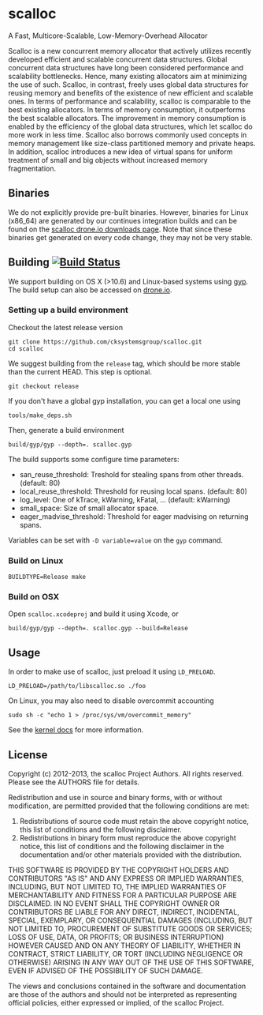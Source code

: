 # scalloc

A Fast, Multicore-Scalable, Low-Memory-Overhead Allocator

Scalloc is a new concurrent memory allocator that actively utilizes recently
developed efficient and scalable concurrent data structures. Global concurrent
data structures have long been considered performance and scalability
bottlenecks. Hence, many existing allocators aim at minimizing the use of such.
Scalloc, in contrast, freely uses global data structures for reusing memory and
benefits of the existence of new efficient and scalable ones. In terms of
performance and scalability, scalloc is comparable to the best existing
allocators. In terms of memory consumption, it outperforms the best scalable
allocators. The improvement in memory consumption is enabled by the efficiency
of the global data structures, which let scalloc do more work in less time.
Scalloc also borrows commonly used concepts in memory management like size-class
partitioned memory and private heaps. In addition, scalloc introduces a new idea
of virtual spans for uniform treatment of small and big objects without
increased memory fragmentation.

## Binaries

We do not explicitly provide pre-built binaries. However, binaries for Linux
(x86\_64) are generated by our continues integration builds and can be found on
the [scalloc drone.io downloads
page](https://drone.io/github.com/cksystemsgroup/scalloc/files). Note that since
these binaries get generated on every code change, they may not be very stable.

## Building [![Build Status](https://drone.io/github.com/cksystemsgroup/scalloc/status.png)](https://drone.io/github.com/cksystemsgroup/scalloc/latest)

We support building on OS X (>10.6) and Linux-based systems using
[gyp](https://code.google.com/p/gyp/). The build setup can also be accessed on
[drone.io](https://drone.io/github.com/cksystemsgroup/scalloc/admin).

### Setting up a build environment

Checkout the latest release version

    git clone https://github.com/cksystemsgroup/scalloc.git
    cd scalloc

We suggest building from the `release` tag, which should be more stable than the
current HEAD. This step is optional.

    git checkout release

If you don't have a global gyp installation, you can get a local one using

    tools/make_deps.sh
    
Then, generate a build environment

    build/gyp/gyp --depth=. scalloc.gyp

The build supports some configure time parameters:

* san_reuse_threshold: Treshold for stealing spans from other threads. (default: 80)
* local_reuse_threshold: Threshold for reusing local spans. (default: 80)
* log_level: One of kTrace, kWarning, kFatal, ... (default: kWarning)
* small_space: Size of small allocator space.
* eager_madvise_threshold: Threshold for eager madvising on returning spans.

Variables can be set with `-D variable=value` on the `gyp` command.

### Build on Linux

    BUILDTYPE=Release make

### Build on OSX

Open `scalloc.xcodeproj` and build it using Xcode, or

    build/gyp/gyp --depth=. scalloc.gyp --build=Release

## Usage

In order to make use of scalloc, just preload it using `LD_PRELOAD`.

    LD_PRELOAD=/path/to/libscalloc.so ./foo

On Linux, you may also need to disable overcommit accounting

    sudo sh -c "echo 1 > /proc/sys/vm/overcommit_memory"
    
See the [kernel docs](https://www.kernel.org/doc/Documentation/vm/overcommit-accounting)
for more information.

## License

Copyright (c) 2012-2013, the scalloc Project Authors.
All rights reserved. Please see the AUTHORS file for details.

Redistribution and use in source and binary forms, with or without
modification, are permitted provided that the following conditions are met: 

1. Redistributions of source code must retain the above copyright notice, this
   list of conditions and the following disclaimer. 
2. Redistributions in binary form must reproduce the above copyright notice,
   this list of conditions and the following disclaimer in the documentation
   and/or other materials provided with the distribution. 

THIS SOFTWARE IS PROVIDED BY THE COPYRIGHT HOLDERS AND CONTRIBUTORS "AS IS" AND 
ANY EXPRESS OR IMPLIED WARRANTIES, INCLUDING, BUT NOT LIMITED TO, THE IMPLIED
WARRANTIES OF MERCHANTABILITY AND FITNESS FOR A PARTICULAR PURPOSE ARE 
DISCLAIMED. IN NO EVENT SHALL THE COPYRIGHT OWNER OR CONTRIBUTORS BE LIABLE FOR 
ANY DIRECT, INDIRECT, INCIDENTAL, SPECIAL, EXEMPLARY, OR CONSEQUENTIAL DAMAGES
(INCLUDING, BUT NOT LIMITED TO, PROCUREMENT OF SUBSTITUTE GOODS OR SERVICES;
LOSS OF USE, DATA, OR PROFITS; OR BUSINESS INTERRUPTION) HOWEVER CAUSED AND 
ON ANY THEORY OF LIABILITY, WHETHER IN CONTRACT, STRICT LIABILITY, OR TORT
(INCLUDING NEGLIGENCE OR OTHERWISE) ARISING IN ANY WAY OUT OF THE USE OF THIS
SOFTWARE, EVEN IF ADVISED OF THE POSSIBILITY OF SUCH DAMAGE.

The views and conclusions contained in the software and documentation are those
of the authors and should not be interpreted as representing official policies, 
either expressed or implied, of the scalloc Project.
